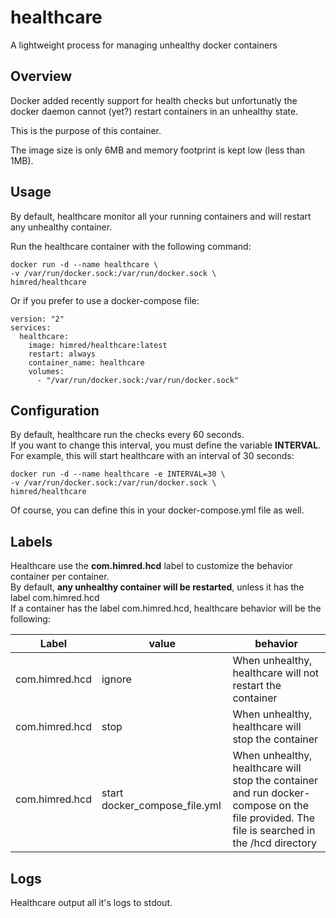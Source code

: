 # healthcare
A lightweight process for managing unhealthy docker containers  

## Overview
Docker added recently support for health checks but unfortunatly the docker daemon cannot (yet?) restart containers in an unhealthy state.  
  
This is the purpose of this container.  
  
The image size is only 6MB and memory footprint is kept low (less than 1MB).

## Usage
By default, healthcare monitor all your running containers and will restart any unhealthy container.  
  
Run the healthcare container with the following command:
```
docker run -d --name healthcare \
-v /var/run/docker.sock:/var/run/docker.sock \
himred/healthcare
```
Or if you prefer to use a docker-compose file:
```
version: "2"
services:
  healthcare:
    image: himred/healthcare:latest
    restart: always
    container_name: healthcare
    volumes:
      - "/var/run/docker.sock:/var/run/docker.sock"
```
## Configuration
By default, healthcare run the checks every 60 seconds.  
If you want to change this interval, you must define the variable **INTERVAL**.  
For example, this will start healthcare with an interval of 30 seconds:
```
docker run -d --name healthcare -e INTERVAL=30 \
-v /var/run/docker.sock:/var/run/docker.sock \
himred/healthcare
```
Of course, you can define this in your docker-compose.yml file as well.

## Labels
Healthcare use the **com.himred.hcd** label to customize the behavior container per container.  
By default, **any unhealthy container will be restarted**, unless it has the label com.himred.hcd  
If a container has the label com.himred.hcd, healthcare behavior will be the following:  

|Label   |      value      |  behavior |
|----------|-------------|------|
| com.himred.hcd | ignore | When unhealthy, healthcare will not restart the container |
| com.himred.hcd | stop   | When unhealthy, healthcare will stop the container  |
| com.himred.hcd | start docker_compose_file.yml | When unhealthy, healthcare will stop the container and run docker-compose on the file provided. The file is searched in the /hcd directory |

## Logs
Healthcare output all it's logs to stdout.
